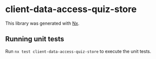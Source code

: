 # client-data-access-quiz-store

This library was generated with [Nx](https://nx.dev).

## Running unit tests

Run `nx test client-data-access-quiz-store` to execute the unit tests.
